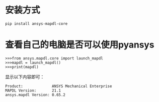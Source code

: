 # 安装方式
```
pip install ansys-mapdl-core
```
# 查看自己的电脑是否可以使用pyansys
```
>>>from ansys.mapdl.core import launch_mapdl
>>>mapdl = launch_mapdl()
>>>print(mapdl)
```
显示以下内容即可：
```
Product:             ANSYS Mechanical Enterprise
MAPDL Version:       21.1
ansys.mapdl Version: 0.65.2
```
